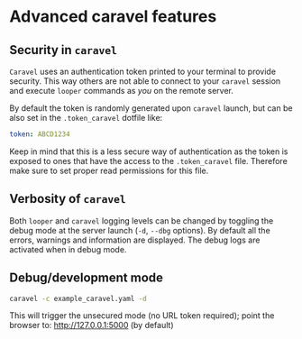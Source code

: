 # Advanced caravel features



## Security in `caravel`

`Caravel` uses an authentication token printed to your terminal to provide security. This way others are not able to connect to your `caravel` session and execute `looper` commands as _you_ on the remote server. 

By default the token is randomly generated upon `caravel` launch, but can be also set in the `.token_caravel` dotfile like:

```yaml
token: ABCD1234
```

Keep in mind that this is a less secure way of authentication as the token is exposed to ones that have the access to the `.token_caravel` file. Therefore make sure to set proper read permissions for this file.

## Verbosity of `caravel`

Both `looper` and `caravel` logging levels can be changed by toggling the debug mode at the server launch (`-d`, `--dbg` options). 
By default all the errors, warnings and information are displayed. The debug logs are activated when in debug mode.


## Debug/development mode

```bash
caravel -c example_caravel.yaml -d
```
This will trigger the unsecured mode (no URL token required); point the browser to: http://127.0.0.1:5000 (by default)
